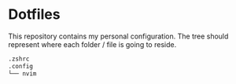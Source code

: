 # Dotfiles

This repository contains my personal configuration. The tree should represent where each folder / file is going to reside.

```bash
.zshrc
.config
└── nvim
```
